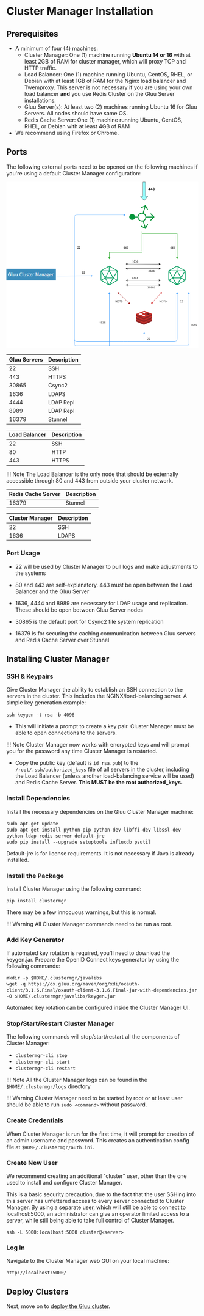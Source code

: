 # Cluster Manager Installation

## Prerequisites

- A minimum of four (4) machines:
    - Cluster Manager: One (1) machine running **Ubuntu 14 or 16** with at least 2GB of RAM for cluster manager, which will proxy TCP and HTTP traffic.
    - Load Balancer: One (1) machine running Ubuntu, CentOS, RHEL, or Debian with at least 1GB of RAM for the Nginx load balancer and Twemproxy. This server is not necessary if you are using your own load balancer **and** you use Redis Cluster on the Gluu Server installations.
    - Gluu Server(s): At least two (2) machines running Ubuntu 16 for Gluu Servers. All nodes should have same OS.
    - Redis Cache Server: One (1) machine running Ubuntu, CentOS, RHEL, or Debian with at least 4GB of RAM
- We recommend using Firefox or Chrome.

## Ports

The following external ports need to be opened on the following machines if you're using a default Cluster Manager configuration:

![CM_Ports](../img/CM_Ports.png)

| Gluu Servers | Description |
| -- | -- |
| 22 | SSH |
| 443 | HTTPS |
| 30865 | Csync2 |
| 1636 | LDAPS |
| 4444 | LDAP Repl |
| 8989 | LDAP Repl |
| 16379 | Stunnel |

| Load Balancer | Description |
|--| --|
| 22 | SSH |
| 80 | HTTP |
| 443 | HTTPS |

!!! Note
    The Load Balancer is the only node that should be externally accessible through 80 and 443 from outside your cluster network.

| Redis Cache Server | Description |
|--| --|
| 16379 | Stunnel |

| Cluster Manager | Description|
| -- | --|
| 22 | SSH |
|1636| LDAPS |

### Port Usage

- 22 will be used by Cluster Manager to pull logs and make adjustments to the systems

- 80 and 443 are self-explanatory. 443 must be open between the Load Balancer and the Gluu Server

- 1636, 4444 and 8989 are necessary for LDAP usage and replication. These should be open between Gluu Server nodes

- 30865 is the default port for Csync2 file system replication

- 16379 is for securing the caching communication between Gluu servers and Redis Cache Server over Stunnel

<!--
### Proxy

If you're behind a proxy, you'll have to configure it inside the container/chroot as well.

Log into each Gluu node and set the HTTP proxy in the container/chroot to your proxy's URL like so:

```

# service gluu-server-3.1.6 login

Gluu.root# vi /etc/yum.conf

```

insert into the `[main]` section:

```

[main]
.
.
proxy=http://proxy.example.org:3128/

```

Save the file.

The following error will be shown in Cluster Manager if the proxy is not configured properly inside the chroot:

```
One of the configured repositories failed (Unknown), and yum doesn't have enough cached data to continue... etc.

Could not retrieve mirrorlist http://mirrorlist.centos.org/?release=7&arch=x86_64&repo=updates&infra=stock error was 14: curl#7 - "Failed to connect to 2604:1580:fe02:2::10: Network is unreachable"
```
-->

## Installing Cluster Manager

### SSH & Keypairs

Give Cluster Manager the ability to establish an SSH connection to the servers in the cluster. This includes the NGINX/load-balancing server. A simple key generation example:

`ssh-keygen -t rsa -b 4096`

- This will initiate a prompt to create a key pair. Cluster Manager must be able to open connections to the servers.

!!! Note
    Cluster Manager now works with encrypted keys and will prompt you for the password any time Cluster Manager is restarted.

- Copy the public key (default is `id_rsa.pub`) to the `/root/.ssh/authorized_keys` file of all servers in the cluster, including the Load Balancer (unless another load-balancing service will be used) and Redis Cache Server. **This MUST be the root authorized_keys.**

### Install Dependencies

Install the necessary dependencies on the Gluu Cluster Manager machine:

```
sudo apt-get update
sudo apt-get install python-pip python-dev libffi-dev libssl-dev python-ldap redis-server default-jre
sudo pip install --upgrade setuptools influxdb psutil
```

Default-jre is for license requirements. It is not necessary if Java is already installed.

### Install the Package

Install Cluster Manager using the following command:

```
pip install clustermgr
```

There may be a few innocuous warnings, but this is normal.

<!--
### Add License Validator

Prepare the license validator by using the following commands:

```
mkdir -p $HOME/.clustermgr/javalibs
wget -q https://ox.gluu.org/maven/org/xdi/oxlicense-validator/3.1.4.Final/oxlicense-validator-3.1.4.Final-jar-with-dependencies.jar -O $HOME/.clustermgr/javalibs/oxlicense-validator.jar
```

!!! Note
    License files are not currently enforced, it's on the honor system! Please see the [Gluu Support License](https://github.com/GluuFederation/cluster-mgr/blob/master/LICENSE) to see if you're eligible to use Cluster Manager in production. In future versions, a license file may be required.

-->

!!! Warning
    All Cluster Manager commands need to be run as root.

 

### Add Key Generator

If automated key rotation is required, you'll need to download the keygen.jar. Prepare the OpenID Connect keys generator by using the following commands:

```
mkdir -p $HOME/.clustermgr/javalibs
wget -q https://ox.gluu.org/maven/org/xdi/oxauth-client/3.1.6.Final/oxauth-client-3.1.6.Final-jar-with-dependencies.jar -O $HOME/.clustermgr/javalibs/keygen.jar
```

Automated key rotation can be configured inside the Cluster Manager UI.

### Stop/Start/Restart Cluster Manager

The following commands will stop/start/restart all the components of Cluster Manager:

 - `clustermgr-cli stop`
 - `clustermgr-cli start`
 - `clustermgr-cli restart`


!!! Note
    All the Cluster Manager logs can be found in the `$HOME/.clustermgr/logs` directory

!!! Warning
    Cluster Manager need to be started by root or at least user should be able to run `sudo <command>` without password.

### Create Credentials

When Cluster Manager is run for the first time, it will prompt for creation of an admin username and password. This creates an authentication config file at `$HOME/.clustermgr/auth.ini`.


### Create New User

We recommend creating an additional "cluster" user, other than the one used to install and configure Cluster Manager.

This is a basic security precaution, due to the fact that the user SSHing into this server has unfettered access to every server connected to Cluster Manager. By using a separate user, which will still be able to connect to localhost:5000, an administrator can give an operator limited access to a server, while still being able to take full control of Cluster Manager.

```
ssh -L 5000:localhost:5000 cluster@<server>
```

### Log In

Navigate to the Cluster Manager web GUI on your local machine:

```
http://localhost:5000/
```

## Deploy Clusters
Next, move on to [deploy the Gluu cluster](../deploy/index.md).
